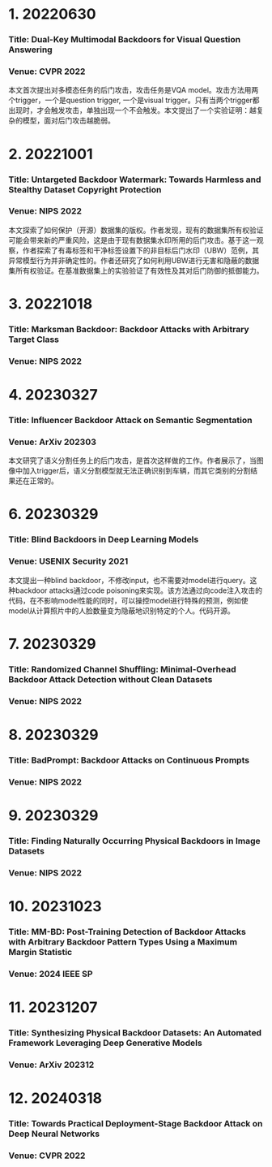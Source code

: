 # 1. 20220630
### Title: Dual-Key Multimodal Backdoors for Visual Question Answering
### Venue: CVPR 2022
本文首次提出对多模态任务的后门攻击，攻击任务是VQA model。攻击方法用两个trigger，一个是question trigger, 一个是visual trigger。只有当两个trigger都出现时，才会触发攻击，单独出现一个不会触发。本文提出了一个实验证明：越复杂的模型，面对后门攻击越脆弱。
# 2. 20221001
### Title: Untargeted Backdoor Watermark: Towards Harmless and Stealthy Dataset Copyright Protection
### Venue: NIPS 2022
本文探索了如何保护（开源）数据集的版权。作者发现，现有的数据集所有权验证可能会带来新的严重风险，这是由于现有数据集水印所用的后门攻击。基于这一观察，作者探索了有毒标签和干净标签设置下的非目标后门水印（UBW）范例，其异常模型行为并非确定性的。作者还研究了如何利用UBW进行无害和隐蔽的数据集所有权验证。在基准数据集上的实验验证了有效性及其对后门防御的抵御能力。
# 3. 20221018
### Title: Marksman Backdoor: Backdoor Attacks with Arbitrary Target Class
### Venue: NIPS 2022


# 4. 20230327
### Title: Influencer Backdoor Attack on Semantic Segmentation
### Venue: ArXiv 202303
本文研究了语义分割任务上的后门攻击，是首次这样做的工作。作者展示了，当图像中加入trigger后，语义分割模型就无法正确识别到车辆，而其它类别的分割结果还在正常的。
# 6. 20230329
### Title: Blind Backdoors in Deep Learning Models
### Venue: USENIX Security 2021
本文提出一种blind backdoor，不修改input，也不需要对model进行query。这种backdoor attacks通过code poisoning来实现。该方法通过向code注入攻击的代码，在不影响model性能的同时，可以操控model进行特殊的预测，例如使model从计算照片中的人脸数量变为隐蔽地识别特定的个人。代码开源。
# 7. 20230329
### Title: Randomized Channel Shuffling: Minimal-Overhead Backdoor Attack Detection without Clean Datasets
### Venue: NIPS 2022

# 8. 20230329
### Title: BadPrompt: Backdoor Attacks on Continuous Prompts 
### Venue: NIPS 2022

# 9. 20230329
### Title: Finding Naturally Occurring Physical Backdoors in Image Datasets
### Venue: NIPS 2022


# 10. 20231023
### Title: MM-BD: Post-Training Detection of Backdoor Attacks with Arbitrary Backdoor Pattern Types Using a Maximum Margin Statistic
### Venue: 2024 IEEE SP

# 11. 20231207
### Title: Synthesizing Physical Backdoor Datasets: An Automated Framework Leveraging Deep Generative Models
### Venue: ArXiv 202312


# 12. 20240318
### Title: Towards Practical Deployment-Stage Backdoor Attack on Deep Neural Networks
### Venue: CVPR 2022
























